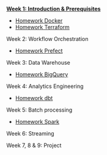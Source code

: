 [**Week 1: Introduction & Prerequisites**](week_1_docker_sql/)

* [Homework Docker](week_1/homework_docker_sql.md)
* [Homework Terraform](week_1/homework_terraform.md)

Week 2: Workflow Orchestration
* [Homework Prefect](week_2/homework.md)

Week 3: Data Warehouse
* [Homework BigQuery](week_3/homework.md)

Week 4: Analytics Engineering
* [Homework dbt](week_4/homework.md)

Week 5: Batch processing
* [Homework Spark](week_5/homework.md)

Week 6: Streaming


Week 7, 8 & 9: Project
